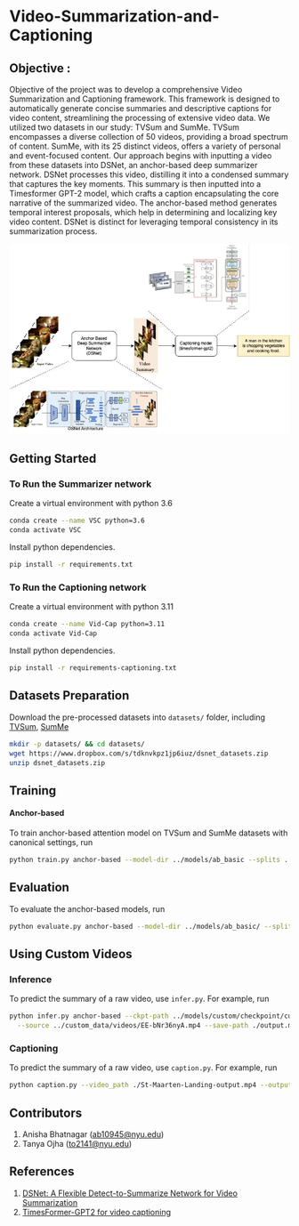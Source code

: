 # Video-Summarization-and-Captioning

## Objective : 
Objective of the project was to develop a comprehensive Video Summarization and Captioning framework. This framework is designed to automatically generate concise summaries and descriptive captions for video content, streamlining the processing of extensive video data.
We utilized two datasets in our study: TVSum and SumMe. TVSum encompasses a diverse collection of 50 videos, providing a broad spectrum of content. SumMe, with its 25 distinct videos, offers a variety of personal and event-focused content.
Our approach begins with inputting a video from these datasets into DSNet, an anchor-based deep summarizer network. DSNet processes this video, distilling it into a condensed summary that captures the key moments. This summary is then inputted into a Timesformer GPT-2 model, which crafts a caption encapsulating the core narrative of the summarized video.
The anchor-based method generates temporal interest proposals, which help in determining and localizing key video content. DSNet is distinct for leveraging temporal consistency in its summarization process.

![framework](docs/framework.jpg)

## Getting Started

### To Run the Summarizer network
Create a virtual environment with python 3.6

```sh
conda create --name VSC python=3.6
conda activate VSC
```

Install python dependencies.

```sh
pip install -r requirements.txt
```
### To Run the Captioning network
Create a virtual environment with python 3.11

```sh
conda create --name Vid-Cap python=3.11
conda activate Vid-Cap
```

Install python dependencies.

```sh
pip install -r requirements-captioning.txt
```

## Datasets Preparation

Download the pre-processed datasets into `datasets/` folder, including [TVSum](https://github.com/yalesong/tvsum), [SumMe](https://gyglim.github.io/me/vsum/index.html)

```sh
mkdir -p datasets/ && cd datasets/
wget https://www.dropbox.com/s/tdknvkpz1jp6iuz/dsnet_datasets.zip
unzip dsnet_datasets.zip
```

## Training

#### Anchor-based

To train anchor-based attention model on TVSum and SumMe datasets with canonical settings, run

```sh
python train.py anchor-based --model-dir ../models/ab_basic --splits ../splits/tvsum.yml ../splits/summe.yml
```

## Evaluation

To evaluate the anchor-based models, run

```sh
python evaluate.py anchor-based --model-dir ../models/ab_basic/ --splits ../splits/tvsum.yml ../splits/summe.yml
```

## Using Custom Videos

### Inference

To predict the summary of a raw video, use `infer.py`. For example, run

```sh
python infer.py anchor-based --ckpt-path ../models/custom/checkpoint/custom.yml.0.pt \
  --source ../custom_data/videos/EE-bNr36nyA.mp4 --save-path ./output.mp4
```

### Captioning

To predict the summary of a raw video, use `caption.py`. For example, run

```sh
python caption.py --video_path ./St-Maarten-Landing-output.mp4 --output_path St-Maarten-Landing-caption.txt
```

## Contributors
1. Anisha Bhatnagar (ab10945@nyu.edu)
2. Tanya Ojha (to2141@nyu.edu)

## References
1. [DSNet: A Flexible Detect-to-Summarize Network for Video Summarization](https://github.com/li-plus/DSNet/tree/master)
2. [TimesFormer-GPT2 for video captioning](https://huggingface.co/Neleac/timesformer-gpt2-video-captioning)



